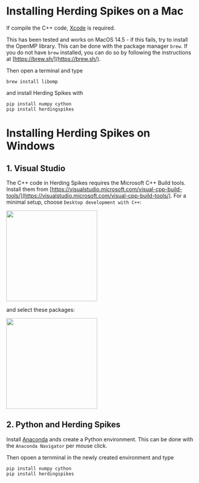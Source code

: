 # Installing Herding Spikes on a Mac


If compile the C++ code, [Xcode](https://developer.apple.com/xcode/) is required.

This has been tested and works on MacOS 14.5 - if this fails, try to install the OpenMP library. This can be done with the package manager ``brew``. If you do not have ``brew`` installed, you can do so by following the instructions at
[https://brew.sh/](https://brew.sh/).

Then open a terminal and type

    brew install libomp

and install Herding Spikes with

    pip install numpy cython
    pip install herdingspikes

# Installing Herding Spikes on Windows

## 1. Visual Studio

The C++ code in Herding Spikes requires the Microsoft C++ Build tools. Install them from [https://visualstudio.microsoft.com/visual-cpp-build-tools/](https://visualstudio.microsoft.com/visual-cpp-build-tools/). For a minimal setup, choose ``Desktop development with C++``:

<img src="pictures/vs1.png" width="240" />

and select these packages:

<img src="pictures/vs2.png" width="240" />

## 2. Python and Herding Spikes

Install [Anaconda](https://www.anaconda.com/download/#windows) ands create a Python environment. This can be done with the ``Anaconda Navigator`` per mouse click.

Then opoen a ternminal in the newly created environment and type

    pip install numpy cython
    pip install herdingspikes